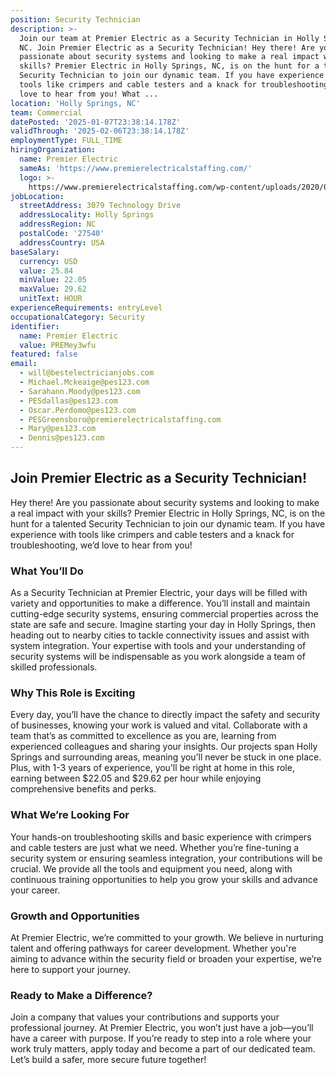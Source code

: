 ```yaml
---
position: Security Technician
description: >-
  Join our team at Premier Electric as a Security Technician in Holly Springs,
  NC. Join Premier Electric as a Security Technician! Hey there! Are you
  passionate about security systems and looking to make a real impact with your
  skills? Premier Electric in Holly Springs, NC, is on the hunt for a talented
  Security Technician to join our dynamic team. If you have experience with
  tools like crimpers and cable testers and a knack for troubleshooting, we’d
  love to hear from you! What ...
location: 'Holly Springs, NC'
team: Commercial
datePosted: '2025-01-07T23:38:14.178Z'
validThrough: '2025-02-06T23:38:14.178Z'
employmentType: FULL_TIME
hiringOrganization:
  name: Premier Electric
  sameAs: 'https://www.premierelectricalstaffing.com/'
  logo: >-
    https://www.premierelectricalstaffing.com/wp-content/uploads/2020/05/Premier-Electrical-Staffing-logo.png
jobLocation:
  streetAddress: 3079 Technology Drive
  addressLocality: Holly Springs
  addressRegion: NC
  postalCode: '27540'
  addressCountry: USA
baseSalary:
  currency: USD
  value: 25.84
  minValue: 22.05
  maxValue: 29.62
  unitText: HOUR
experienceRequirements: entryLevel
occupationalCategory: Security
identifier:
  name: Premier Electric
  value: PREMey3wfu
featured: false
email:
  - will@bestelectricianjobs.com
  - Michael.Mckeaige@pes123.com
  - Sarahann.Moody@pes123.com
  - PESdallas@pes123.com
  - Oscar.Perdomo@pes123.com
  - PESGreensboro@premierelectricalstaffing.com
  - Mary@pes123.com
  - Dennis@pes123.com
---
```




## Join Premier Electric as a Security Technician!

Hey there! Are you passionate about security systems and looking to make a real impact with your skills? Premier Electric in Holly Springs, NC, is on the hunt for a talented Security Technician to join our dynamic team. If you have experience with tools like crimpers and cable testers and a knack for troubleshooting, we’d love to hear from you!

### What You’ll Do

As a Security Technician at Premier Electric, your days will be filled with variety and opportunities to make a difference. You’ll install and maintain cutting-edge security systems, ensuring commercial properties across the state are safe and secure. Imagine starting your day in Holly Springs, then heading out to nearby cities to tackle connectivity issues and assist with system integration. Your expertise with tools and your understanding of security systems will be indispensable as you work alongside a team of skilled professionals.

### Why This Role is Exciting

Every day, you’ll have the chance to directly impact the safety and security of businesses, knowing your work is valued and vital. Collaborate with a team that’s as committed to excellence as you are, learning from experienced colleagues and sharing your insights. Our projects span Holly Springs and surrounding areas, meaning you’ll never be stuck in one place. Plus, with 1-3 years of experience, you’ll be right at home in this role, earning between $22.05 and $29.62 per hour while enjoying comprehensive benefits and perks.

### What We’re Looking For

Your hands-on troubleshooting skills and basic experience with crimpers and cable testers are just what we need. Whether you’re fine-tuning a security system or ensuring seamless integration, your contributions will be crucial. We provide all the tools and equipment you need, along with continuous training opportunities to help you grow your skills and advance your career.

### Growth and Opportunities

At Premier Electric, we’re committed to your growth. We believe in nurturing talent and offering pathways for career development. Whether you're aiming to advance within the security field or broaden your expertise, we’re here to support your journey.

### Ready to Make a Difference?

Join a company that values your contributions and supports your professional journey. At Premier Electric, you won’t just have a job—you’ll have a career with purpose. If you’re ready to step into a role where your work truly matters, apply today and become a part of our dedicated team. Let’s build a safer, more secure future together!